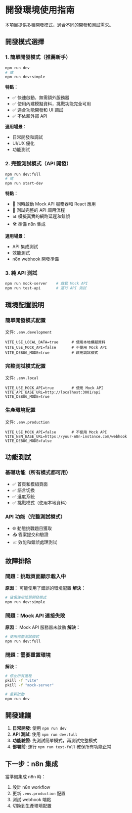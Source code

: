 # 開發環境使用指南

本項目提供多種開發模式，適合不同的開發和測試需求。

## 開發模式選擇

### 1. 簡單開發模式（推薦新手）
```bash
npm run dev
# 或
npm run dev:simple
```
**特點：**
- ✅ 快速啟動，無需額外服務器
- ✅ 使用內建模擬資料，挑戰功能完全可用
- ✅ 適合功能開發和 UI 調試
- ✅ 不依賴外部 API

**適用場景：**
- 日常開發和調試
- UI/UX 優化
- 功能測試

### 2. 完整測試模式（API 開發）
```bash
npm run dev:full
# 或
npm run start-dev
```
**特點：**
- 🚀 同時啟動 Mock API 服務器和 React 應用
- 🔄 測試完整的 API 調用流程
- 📊 模擬真實的網路延遲和錯誤
- 🛠️ 準備 n8n 集成

**適用場景：**
- API 集成測試
- 效能測試
- n8n webhook 開發準備

### 3. 純 API 測試
```bash
npm run mock-server    # 啟動 Mock API
npm run test-api       # 運行 API 測試
```

## 環境配置說明

### 簡單開發模式配置
文件: `.env.development`
```env
VITE_USE_LOCAL_DATA=true      # 使用本地模擬資料
VITE_USE_MOCK_API=false       # 不使用 Mock API
VITE_DEBUG_MODE=true          # 啟用調試模式
```

### 完整測試模式配置
文件: `.env.local`
```env
VITE_USE_MOCK_API=true        # 使用 Mock API
VITE_API_BASE_URL=http://localhost:3001/api
VITE_DEBUG_MODE=true
```

### 生產環境配置
文件: `.env.production`
```env
VITE_USE_MOCK_API=false       # 不使用 Mock API
VITE_N8N_BASE_URL=https://your-n8n-instance.com/webhook
VITE_DEBUG_MODE=false
```

## 功能測試

### 基礎功能（所有模式都可用）
- ✅ 首頁和模組頁面
- ✅ 語言切換
- ✅ 進度系統
- ✅ 挑戰模式（使用本地資料）

### API 功能（完整測試模式）
- 🌐 動態挑戰題目獲取
- 📤 答案提交和驗證
- 📈 效能和錯誤處理測試

## 故障排除

### 問題：挑戰頁面顯示載入中
**原因：** 可能使用了錯誤的環境配置
**解決：**
```bash
# 確保使用簡單開發模式
npm run dev:simple
```

### 問題：Mock API 連接失敗
**原因：** Mock API 服務器未啟動
**解決：**
```bash
# 使用完整測試模式
npm run dev:full
```

### 問題：需要重置環境
**解決：**
```bash
# 停止所有進程
pkill -f "vite"
pkill -f "mock-server"

# 重新啟動
npm run dev
```

## 開發建議

1. **日常開發**: 使用 `npm run dev`
2. **API 測試**: 使用 `npm run dev:full`
3. **功能驗證**: 先測試簡單模式，再測試完整模式
4. **部署前**: 運行 `npm run test-full` 確保所有功能正常

## 下一步：n8n 集成

當準備集成 n8n 時：
1. 設計 n8n workflow
2. 更新 `.env.production` 配置
3. 測試 webhook 端點
4. 切換到生產環境配置